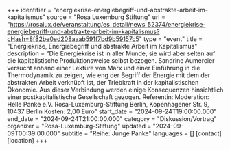 +++
identifier = "energiekrise-energiebegriff-und-abstrakte-arbeit-im-kapitalismus"
source = "Rosa Luxemburg Stiftung"
url = "https://rosalux.de/veranstaltung/es_detail/news_52374/energiekrise-energiebegriff-und-abstrakte-arbeit-im-kapitalismus?cHash=8f82be0ed208aaab591f7bd9b59157c5"
type = "event"
title = "Energiekrise, Energiebegriff und abstrakte Arbeit im Kapitalismus"
description = "Die Energiekrise ist in aller Munde, sie wird aber selten auf die kapitalistische Produktionsweise selbst bezogen. Sandrine Aumercier versucht anhand einer Lektüre von Marx und einer Einführung in die Thermodynamik zu zeigen, wie eng der Begriff der Energie mit dem der abstrakten Arbeit verknüpft ist, der Triebkraft in der kapitalistischen Ökonomie. Aus dieser Verbindung werden einige Konsequenzen hinsichtlich einer postkapitalistische Gesellschaft gezogen.
Referentin: 
Moderation: 
Helle Panke e.V.  Rosa-Luxemburg-Stiftung Berlin, Kopenhagener Str. 9, 10437 Berlin
Kosten: 2,00 Euro"
start_date = "2024-09-24T19:00:00.000"
end_date = "2024-09-24T21:00:00.000"
category = "Diskussion/Vortrag"
organizer = "Rosa-Luxemburg-Stiftung"
updated = "2024-09-09T00:39:00.000"
subtitle = "Reihe: Junge Panke"
languages = []
[contact]
[location]
+++